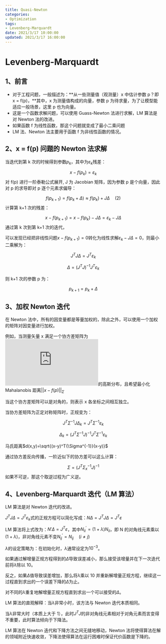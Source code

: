 ```yaml
---
title: Quasi-Newton
categories:
- Optimization
tags:
- Levenberg-Marquardt
date: 2021/3/17 10:00:00
updated: 2021/3/17 16:00:00
---
```


# Levenberg-Marquardt

## 1、前言

- 对于工程问题，一般描述为：**从一些测量值（观测量）x 中估计参数 p？即 x = f(p)，**其中，x 为测量值构成的向量，参数 p 为待求量，为了让模型能适应一般场景，这里 p 也为向量。
- 这是一个函数求解问题，可以使用 Guass-Newton 法进行求解，LM 算法是对 Newton 法的改进。
- 如果函数 f 为线性函数，那这个问题就变成了最小二乘问题 
- LM 法、Newton 法主要用于函数 f 为非线性函数的情况。

## 2、x = f(p) 问题的 Newton 法求解

当迭代到第 k 次的时候得到参数$p_k$，其中为$\varepsilon_k$残差：

$$
x-f({p_k})={\varepsilon_k}
$$
对 f(p) 进行一阶泰勒公式展开, J 为 Jacobian 矩阵，因为参数 p 是个向量，因此对 p 的求导即对 p 逐个元素求偏导：

$$
f({p_{k+1}})=f({p_k}+\Delta)\approx{f({p_k})+J\Delta}\quad(2)
$$
计算第 k+1 次的残差：

$$
x-f({p_{k+1}})=x-f({p_k})-J\Delta={\varepsilon_k}-J\Delta
$$
通过第 k 次到第 k+1 次的迭代，

可以发现已经把非线性问题$x-f({p_{k+1}})=0$转化为线性求解${\varepsilon_k}-J\Delta=0$，则最小二乘解为：

$$
{J^T}J\Delta={J^T}{\varepsilon_k}
$$

$$
\Delta={({J^T}J)^{-1}}{J^T}{\varepsilon_k}
$$

则 k+1 次的参数 p 为：

$$
{p_{k+1}}={p_k}+\Delta
$$

## 3、加权 Newton 迭代

在 Newton 法中，所有的因变量都是等量加权的，除此之外，可以使用一个加权的矩阵对因变量进行加权。

例如，当测量矢量 x 满足一个协方差矩阵为![](http://latex.codecogs.com/gif.latex?%7b%5cSigma_x%7d)的高斯分布，且希望最小化 Mahalanobis 距离$||x-f(p)|{|_\Sigma}$

当这个协方差矩阵可以是对角的，则表示 x 各坐标之间相互独立。

当协方差矩阵为正定对称矩阵时，正规变为：

$$
{J^T}{\Sigma^{-1}}J{\Delta_k}={J^T}{\Sigma^{-1}}{\varepsilon_k}
$$

$$
{\Delta_k}={({J^T}{\Sigma^{-1}}J)^{-1}}{J^T}{\Sigma^{-1}}{\varepsilon_k}
$$

马氏距离$d(x,y)=\sqrt{(x-y)^T{\Sigma^{-1}}(x-y)}$

通过协方差反向传播，一阶近似下的协方差可以这么计算：

$$
\Sigma={({J^T}\Sigma{_x^{-1}}J)^{-1}}
$$
如果不可逆，那这个取逆过程为广义逆。

## 4、Levenberg-Marquardt 迭代（LM 算法）

LM 算法是对 Newton 迭代的改进。

${J^T}J\Delta={J^T}{\varepsilon_k}$式的正规方程可以简化写成：$N\Delta={J^T}J\Delta={J^T}\varepsilon$

LM 算法将上式改为：$N'\Delta={J^T}\varepsilon$，其中$N_{ii}^{'}=(1+ \lambda) N_{ii}$，即 N 的对角线元素乘以$(1+\lambda)$，非对角线元素不变${N_{ij}^{'}}={N_{ij}}\quad(i{\ne}j)$

$\lambda$的设定策略为：在初始化时，$\lambda$通常设定为$10^{-3}$。

如果通过解增量正规方程得到的$\Delta$导致误差减小，那么接受该增量并在下一次迭代前将$\lambda$除以 10。

反之，如果$\Delta$值导致误差增加，那么将$\lambda$乘以 10 并重新解增量正规方程，继续这一过程直到求出的一个误差下降的$\Delta$为止。

对不同的$\lambda$重复地解增量正规方程直到求出一个可以接受的$\Delta$。

LM 算法的直观解释：当$\lambda$非常小时，该方法与 Newton 迭代本质相同。

当$\lambda$非常大时（本质上大于 1），此时${J^T}J$的非对角线元素相对于对角元素而言变得不重要，此时算法倾向于下降法。

LM 算法在 Newton 迭代和下降方法之间无缝地移动，Newton 法将使得算法在解的领域附近快速收敛，下降法使得算法在运行困难时保证代价函数是下降的。


